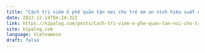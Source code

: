 ```yaml
---
title: "Cách trị viêm ở phế quản tận nơi cho trẻ em an ninh hiệu suất cao"
date: 2022-12-14T04:24:32Z
link: https://kipalog.com/posts/Cach-tri-viem-o-phe-quan-tan-noi-cho-tre-em-an-ninh-hieu-suat-cao-53a3578c-1d1c-4765-b5a4-634d6eaba118?utm_medium=RSS&utm_source=news.12bit.vn
site: kipalog.com
language: Vietnamese
draft: false
---
```

